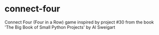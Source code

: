 # connect-four
Connect Four (Four in a Row) game inspired by project #30 from the book 'The Big Book of Small Python Projects' by Al Sweigart
